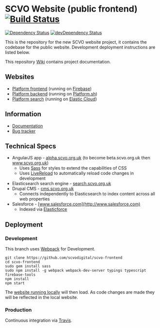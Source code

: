 # SCVO Website (public frontend) [![Build Status](https://travis-ci.org/scvodigital/scvo-frontend.svg?branch=dev)](https://travis-ci.org/scvodigital/scvo-frontend)

[![Dependency Status](https://david-dm.org/scvodigital/scvo-frontend/dev.svg)](https://david-dm.org/scvodigital/scvo-frontend/dev) [![devDependency Status](https://david-dm.org/scvodigital/scvo-frontend/dev/dev-status.svg)](https://david-dm.org/scvodigital/scvo-frontend/dev#info=devDependencies)

This is the repository for the new SCVO website project, it contains the codebase for the public website. Development deployment instructions are listed below.

This repository [Wiki](https://github.com/scvodigital/scvo-frontend/wiki) contains project documentation.

## Websites
* [Platform frontend](https://alpha.scvo.org.uk) (running on [Firebase](https://firebase.google.com))
* [Platform backend](https://cms.scvo.org.uk) (running on [Platform.sh](https://platform.sh))
* [Platform search](http://search.scvo.org.uk:9200) (running on [Elastic Cloud](https://www.elastic.co/cloud))

## Information
* [Documentation](https://github.com/scvodigital/scvo-frontend/wiki)
* [Bug tracker](https://github.com/scvodigital/scvo-frontend/issues)

## Technical Specs
* AngularJS app - [alpha.scvo.org.uk](https://alpha.scvo.org.uk) (to become beta.scvo.org.uk then www.scvo.org.uk)
    * Uses [Sass](http://sass-lang.com) for styles to extend the capabilities of CSS
    * Uses [LiveReload](http://livereload.com) to automatically reload code changes in development
* Elasticsearch search engine - [search.scvo.org.uk](http://search.scvo.org.uk:9200)
* Drupal CMS - [cms.scvo.org.uk](http://cms.scvo.org.uk)
    * Connects independently to Elasticsearch to index content across all web properties
* Salesforce - [www.salesforce.com](http://www.salesforce.com)
    * Indexed via [Elasticforce](https://github.com/scvodigital/scvo-elasticforce)

## Deployment
### Development
This branch uses [Webpack](https://webpack.github.io/) for Development.

    git clone https://github.com/scvodigital/scvo-frontend
    cd scvo-frontend
    sudo gem install sass
    sudo npm install -g webpack webpack-dev-server typings typescript firebase-tools
    npm install
    npm start

The [website running locally](http://localhost:2000) will then load. As code changes are made they will be reflected in the local website.

### Production
Continuous integration via [Travis](https://travis-ci.org).
